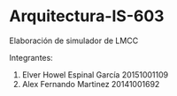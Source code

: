 # Arquitectura-IS-603
Elaboración de simulador de LMCC

Integrantes:
1. Elver Howel Espinal García   20151001109
2. Alex Fernando Martinez       20141001692
